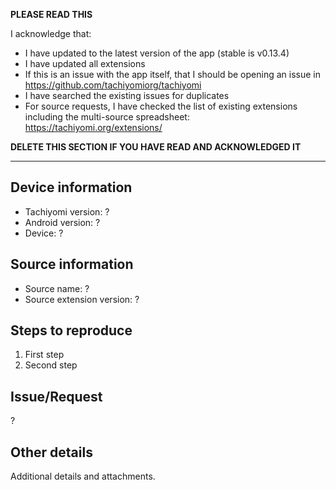 **PLEASE READ THIS**

I acknowledge that:

- I have updated to the latest version of the app (stable is v0.13.4)
- I have updated all extensions
- If this is an issue with the app itself, that I should be opening an issue in https://github.com/tachiyomiorg/tachiyomi
- I have searched the existing issues for duplicates
- For source requests, I have checked the list of existing extensions including the multi-source spreadsheet: https://tachiyomi.org/extensions/

**DELETE THIS SECTION IF YOU HAVE READ AND ACKNOWLEDGED IT**

---

## Device information
* Tachiyomi version: ?
* Android version: ?
* Device: ?

## Source information
* Source name: ?
* Source extension version: ?

## Steps to reproduce
1. First step
2. Second step

## Issue/Request
?

## Other details
Additional details and attachments.
